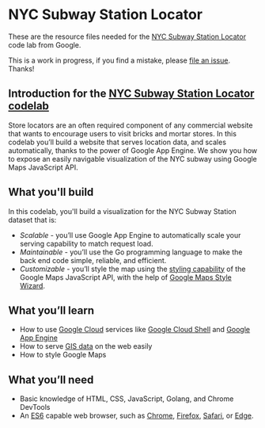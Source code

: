 # NYC Subway Station Locator

These are the resource files needed for the [NYC Subway Station Locator](https://codelabs.developers.google.com/codelabs/nyc-subway-station-locator/)
code lab from Google.

This is a work in progress, if you find a mistake, please [file an issue](https://github.com/googlecodelabs/nyc-subway-station-locator/issues). Thanks!

## Introduction for the [NYC Subway Station Locator codelab](https://codelabs.developers.google.com/codelabs/nyc-subway-station-locator/)

Store locators are an often required component of any commercial website that wants to encourage users to visit bricks and mortar stores. 
In this codelab you’ll build a website that serves location data, and scales automatically, thanks to the power of Google App Engine. 
We show you how to expose an easily navigable visualization of the NYC subway using Google Maps JavaScript API.

## What you'll build
In this codelab, you'll build a visualization for the NYC Subway Station dataset that is:
* *Scalable* - you’ll use Google App Engine to automatically scale your serving capability to match request load.
* *Maintainable* - you’ll use the Go programming language to make the back end code simple, reliable, and efficient.
* *Customizable* - you’ll style the map using the [styling capability](https://developers.google.com/maps/documentation/javascript/styling) of the Google Maps JavaScript API, with the help of [Google Maps Style Wizard](https://mapstyle.withgoogle.com/).


## What you’ll learn

* How to use [Google Cloud](https://cloud.google.com/) services like [Google Cloud Shell](https://cloud.google.com/shell/) and [Google App Engine](https://cloud.google.com/appengine/)
* How to serve [GIS data](https://en.wikipedia.org/wiki/Geographic_information_system) on the web easily
* How to style Google Maps


## What you’ll need

* Basic knowledge of HTML, CSS, JavaScript, Golang, and Chrome DevTools
* An [ES6](https://en.wikipedia.org/wiki/ECMAScript#6th_Edition_-_ECMAScript_2015) capable web browser, such as [Chrome](https://www.google.com/chrome/), [Firefox](https://www.mozilla.org/en-US/firefox/new/), [Safari](http://www.apple.com/safari/), or [Edge](https://www.microsoft.com/en-au/windows/microsoft-edge).

